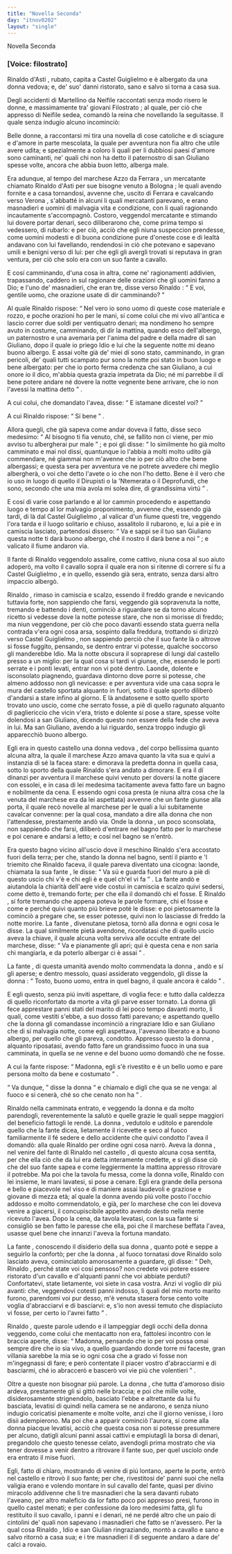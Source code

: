 ```yaml
---
title: "Novella Seconda"
day: "itnov0202"
layout: "single"
---
```

<html>
 <head>
 </head>
 <body>
  <div id="nov0202" type="novella" who="filostrato">
   <head>
    Novella Seconda
   </head>
   <p>
    <h3>
     [Voice: filostrato]
    </h3>
   </p>
   <argument>
    <p>
     <milestone id="p02020001"/>
     <name persref="rinaldoasti" type="person">
      Rinaldo d'Asti
     </name>
     , rubato, capita a
     <name placeref="castelguiglielmo" type="place">
      Castel Guiglielmo
     </name>
     e &egrave; albergato da una
     <name persref="vedova-0202" type="person">
      donna
     </name>
     vedova; e, de' suo' danni ristorato, sano e salvo si torna a casa sua.
    </p>
   </argument>
   <div3 type="commentary" who="author">
    <p>
     <milestone id="p02020002"/>
     Degli accidenti di
     <name persref="martellino" type="person">
      Martellino
     </name>
     da
     <name persref="neifile" type="person">
      Neifile
     </name>
     raccontati senza modo risero le donne, e massimamente tra' giovani
     <name persref="filostrato" type="person">
      Filostrato
     </name>
     ; al quale, per ci&ograve; che appresso di
     <name persref="neifile" type="person">
      Neifile
     </name>
     sedea, comand&ograve; la reina che novellando la seguitasse. Il quale senza indugio alcuno incominci&ograve;:
    </p>
   </div3>
   <div3 type="commentary" who="filostrato">
    <p>
     <milestone id="p02020003"/>
     Belle donne, a raccontarsi mi tira una novella di cose catoliche e di sciagure e d'amore in parte mescolata, la quale per avventura non fia altro che utile avere udita; e spezialmente a coloro li quali per li dubbiosi paesi d'amore sono caminanti, ne' quali chi non ha detto il paternostro di san Giuliano spesse volte, ancora che abbia buon letto, alberga male.
    </p>
   </div3>
   <p>
    <milestone id="p02020004"/>
    Era adunque, al tempo del
    <name persref="marcheseazzo" type="person">
     marchese Azzo da Ferrara
    </name>
    , un mercatante chiamato
    <name persref="rinaldoasti" type="person">
     Rinaldo d'Asti
    </name>
    per sue bisogne venuto a
    <name placeref="bologna" type="place">
     Bologna
    </name>
    ; le quali avendo fornite e a casa tornandosi, avvenne che, uscito di
    <name placeref="ferrara" type="place">
     Ferrara
    </name>
    e cavalcando verso
    <name placeref="verona" type="place">
     Verona
    </name>
    , s'abbatt&eacute; in alcuni li quali mercatanti parevano, e erano masnadieri e uomini di malvagia vita e condizione, con li quali ragionando incautamente s'accompagn&ograve;.
    <milestone id="p02020005"/>
    Costoro, veggendol mercatante e stimando lui dovere portar denari, seco diliberarono che, come prima tempo si vedessero, di rubarlo: e per ci&ograve;, acci&ograve; che egli niuna suspeccion prendesse, come uomini modesti e di buona condizione pure d'oneste cose e di lealt&agrave; andavano con lui favellando, rendendosi in ci&ograve; che potevano e sapevano umili e benigni verso di lui: per che egli gli avergli trovati si reputava in gran ventura, per ci&ograve; che solo era con un suo fante a cavallo.
   </p>
   <p>
    <milestone id="p02020006"/>
    E cos&iacute; camminando, d'una cosa in altra, come ne' ragionamenti addivien, trapassando, caddero in sul ragionare delle orazioni che gli uomini fanno a Dio; e l'uno de' masnadieri, che eran tre, disse verso
    <name persref="rinaldoasti" type="person">
     Rinaldo
    </name>
    :
    <q direct="unspecified" who="ladro-0202">
     E voi, gentile uomo, che orazione usate di dir camminando?
    </q>
   </p>
   <p>
    <milestone id="p02020007"/>
    Al quale
    <name persref="rinaldoasti" type="person">
     Rinaldo
    </name>
    rispose:
    <q direct="unspecified" who="rinaldoasti">
     Nel vero io sono uomo di queste cose materiale e rozzo, e poche orazioni ho per le mani, s&iacute; come colui che mi vivo all'antica e lascio correr due soldi per ventiquatro denari; ma nondimeno ho sempre avuto in costume, camminando, di dir la mattina, quando esco dell'albergo, un paternostro e una avemaria per l'anima del padre e della madre di san Giuliano, dopo il quale io priego Idio e lui che la seguente notte mi deano buono albergo.
     <milestone id="p02020008"/>
     E assai volte gi&agrave; de' miei d&iacute; sono stato, camminando, in gran pericoli, de' quali tutti scampato pur sono la notte poi stato in buon luogo e bene albergato: per che io porto ferma credenza che san Giuliano, a cui onore io il dico, m'abbia questa grazia impetrata da Dio; n&eacute; mi parrebbe il d&iacute; bene potere andare n&eacute; dovere la notte vegnente bene arrivare, che io non l'avessi la mattina detto
    </q>
    .
   </p>
   <p>
    <milestone id="p02020009"/>
    A cui colui, che domandato l'avea, disse:
    <q direct="unspecified" who="ladro-0202">
     E istamane dicestel voi?
    </q>
   </p>
   <p>
    <milestone id="p02020010"/>
    A cui
    <name persref="rinaldoasti" type="person">
     Rinaldo
    </name>
    rispose:
    <q direct="unspecified" who="rinaldoasti">
     S&iacute; bene
    </q>
    .
   </p>
   <p>
    <milestone id="p02020011"/>
    Allora quegli, che gi&agrave; sapeva come andar doveva il fatto, disse seco medesimo:
    <q direct="unspecified" who="ladro-0202">
     Al bisogno ti fia venuto, ch&eacute;, se fallito non ci viene, per mio avviso tu albergherai pur male
    </q>
    ;
    <milestone id="p02020012"/>
    e poi gli disse:
    <q direct="unspecified">
     Io similmente ho gi&agrave; molto camminato e mai nol dissi, quantunque io l'abbia a molti molto udito gi&agrave; commendare, n&eacute; giammai non m'avenne che io per ci&ograve; altro che bene albergassi; e questa sera per avventura ve ne potrete avvedere chi meglio albergher&agrave;, o voi che detto l'avete o io che non l'ho detto. Bene &egrave; il vero che io uso in luogo di quello il Dirupisti o la 'Ntemerata o il Deprofundi, che sono, secondo che una mia avola mi solea dire, di grandissima virt&uacute;
    </q>
    .
   </p>
   <p>
    <milestone id="p02020013"/>
    E cos&iacute; di varie cose parlando e al lor cammin procedendo e aspettando luogo e tempo al lor malvagio proponimento, avvenne che, essendo gi&agrave; tardi, di l&agrave; dal
    <name placeref="castelguiglielmo" type="place">
     Castel Guiglielmo
    </name>
    , al valicar d'un
    <name placeref="fiume-0202" type="place">
     fiume
    </name>
    questi tre, veggendo l'ora tarda e il luogo solitario e chiuso, assalitolo il rubarono, e, lui a pi&egrave; e in camiscia lasciato, partendosi dissero:
    <q direct="unspecified" who="ladro-0202">
     Va e sappi se il tuo san Giuliano questa notte ti dar&agrave; buono albergo, ch&eacute; il nostro il dar&agrave; bene a noi
    </q>
    ; e valicato il fiume andaron via.
   </p>
   <p>
    <milestone id="p02020014"/>
    Il fante di
    <name persref="rinaldoasti" type="person">
     Rinaldo
    </name>
    veggendolo assalire, come cattivo, niuna cosa al suo aiuto adoper&ograve;, ma volto il cavallo sopra il quale era non si ritenne di correre s&iacute; fu a
    <name placeref="castelguiglielmo" type="place">
     Castel Guiglielmo
    </name>
    , e in quello, essendo gi&agrave; sera, entrato, senza darsi altro impaccio alberg&ograve;.
   </p>
   <p>
    <milestone id="p02020015"/>
    <name persref="rinaldoasti" type="person">
     Rinaldo
    </name>
    , rimaso in camiscia e scalzo, essendo il freddo grande e nevicando tuttavia forte, non sappiendo che farsi, veggendo gi&agrave; sopravenuta la notte, tremando e battendo i denti, cominci&ograve; a riguardare se da torno alcuno ricetto si vedesse dove la notte potesse stare, che non si morisse di freddo; ma niun veggendone, per ci&ograve; che poco davanti essendo stata guerra nella contrada v'era ogni cosa arsa, sospinto dalla freddura, trottando si dirizz&ograve; verso
    <name placeref="castelguiglielmo" type="place">
     Castel Guiglielmo
    </name>
    , non sappiendo perci&ograve; che il suo fante l&agrave; o altrove si fosse fuggito, pensando, se dentro entrar vi potesse, qualche soccorso gli manderebbe Idio.
    <milestone id="p02020016"/>
    Ma la notte obscura il sopraprese di lungi dal
    <name placeref="castelguiglielmo" type="place">
     castello
    </name>
    presso a un miglio: per la qual cosa s&iacute; tardi vi giunse, che, essendo le porti serrate e i ponti levati, entrar non vi pot&eacute; dentro.
    <milestone id="p02020017"/>
    Laonde, dolente e isconsolato piagnendo, guardava dintorno dove porre si potesse, che almeno addosso non gli nevicasse: e per avventura vide una casa sopra le mura del
    <name placeref="castelguiglielmo" type="place">
     castello
    </name>
    sportata alquanto in fuori, sotto il quale sporto diliber&ograve; d'andarsi a stare infino al giorno. E l&agrave; andatosene e sotto quello sporto trovato uno uscio, come che serrato fosse, a pi&egrave; di quello ragunato alquanto di pagliericcio che vicin v'era, tristo e dolente si pose a stare, spesse volte dolendosi a san Giuliano, dicendo questo non essere della fede che aveva in lui.
    <milestone id="p02020018"/>
    Ma san Giuliano, avendo a lui riguardo, senza troppo indugio gli apparecchi&ograve; buono albergo.
   </p>
   <p>
    <milestone id="p02020019"/>
    Egli era in questo
    <name placeref="castelguiglielmo" type="place">
     castello
    </name>
    una
    <name persref="vedova-0202" type="person">
     donna vedova
    </name>
    , del corpo bellissima quanto alcuna altra, la quale il
    <name persref="marcheseazzo" type="person">
     marchese Azzo
    </name>
    amava quanto la vita sua e quivi a instanzia di s&eacute; la facea stare: e dimorava la predetta
    <name persref="vedova-0202" type="person">
     donna
    </name>
    in quella casa, sotto lo sporto della quale
    <name persref="rinaldoasti" type="person">
     Rinaldo
    </name>
    s'era andato a dimorare.
    <milestone id="p02020020"/>
    E era il d&iacute; dinanzi per avventura il marchese quivi venuto per doversi la notte giacere con essolei, e in casa di lei medesima tacitamente aveva fatto fare un bagno e nobilmente da cena. E essendo ogni cosa presta (e niuna altra cosa che la venuta del marchese era da lei aspettata) avvenne che un fante giunse alla porta, il quale rec&ograve; novelle al marchese per le quali a lui subitamente cavalcar convenne: per la qual cosa, mandato a dire alla
    <name persref="vedova-0202" type="person">
     donna
    </name>
    che non l'attendesse, prestamente and&ograve; via.
    <milestone id="p02020021"/>
    Onde la
    <name persref="vedova-0202" type="person">
     donna
    </name>
    , un poco sconsolata, non sappiendo che farsi, diliber&ograve; d'entrare nel bagno fatto per lo marchese e poi cenare e andarsi a letto; e cos&iacute; nel bagno se n'entr&ograve;.
   </p>
   <p>
    <milestone id="p02020022"/>
    Era questo bagno vicino all'uscio dove il meschino
    <name persref="rinaldoasti" type="person">
     Rinaldo
    </name>
    s'era accostato fuori della terra; per che, stando la
    <name persref="vedova-0202" type="person">
     donna
    </name>
    nel bagno, sent&iacute; il pianto e 'l triemito che
    <name persref="rinaldoasti" type="person">
     Rinaldo
    </name>
    faceva, il quale pareva diventato una cicogna: laonde, chiamata la sua
    <name persref="fante-0202" type="person">
     fante
    </name>
    , le disse:
    <q direct="unspecified" who="vedova-0202">
     Va s&uacute; e guarda fuori del muro a pi&egrave; di questo uscio chi v'&egrave; e chi egli &egrave; e quel ch'el vi fa
    </q>
    .
    <milestone id="p02020023"/>
    La
    <name persref="fante-0202" type="person">
     fante
    </name>
    and&ograve; e aiutandola la chiarit&agrave; dell'aere vide costui in camiscia e scalzo quivi sedersi, come detto &egrave;, tremando forte; per che ella il domand&ograve; chi el fosse.
    <milestone id="p02020024"/>
    E
    <name persref="rinaldoasti" type="person">
     Rinaldo
    </name>
    , s&iacute; forte tremando che appena poteva le parole formare, chi el fosse e come e perch&eacute; quivi quanto pi&uacute; brieve pot&eacute; le disse: e poi pietosamente la cominci&ograve; a pregare che, se esser potesse, quivi non lo lasciasse di freddo la notte morire.
    <milestone id="p02020025"/>
    La
    <name persref="fante-0202" type="person">
     fante
    </name>
    , divenutane pietosa, torn&ograve; alla
    <name persref="vedova-0202" type="person">
     donna
    </name>
    e ogni cosa le disse. La qual similmente piet&agrave; avendone, ricordatasi che di quello uscio aveva la chiave, il quale alcuna volta serviva alle occulte entrate del marchese, disse:
    <q direct="unspecified" who="vedova-0202">
     Va e pianamente gli apri; qui &egrave; questa cena e non saria chi mangiarla, e da poterlo albergar ci &egrave; assai
    </q>
    .
   </p>
   <p>
    <milestone id="p02020026"/>
    La
    <name persref="fante-0202" type="person">
     fante
    </name>
    , di questa umanit&agrave; avendo molto commendata la
    <name persref="vedova-0202" type="person">
     donna
    </name>
    , and&ograve; e s&iacute; gli aperse; e dentro messolo, quasi assiderato veggendolo, gli disse la
    <name persref="vedova-0202" type="person">
     donna
    </name>
    :
    <q direct="unspecified" who="vedova-0202">
     Tosto, buono uomo, entra in quel bagno, il quale ancora &egrave; caldo
    </q>
    .
   </p>
   <p>
    <milestone id="p02020027"/>
    E egli questo, senza pi&uacute; inviti aspettare, di voglia fece: e tutto dalla caldezza di quello riconfortato da morte a vita gli parve esser tornato. La
    <name persref="vedova-0202" type="person">
     donna
    </name>
    gli fece apprestare panni stati del marito di lei poco tempo davanti morto, li quali, come vestiti s'ebbe, a suo dosso fatti parevano; e aspettando quello che la
    <name persref="vedova-0202" type="person">
     donna
    </name>
    gli comandasse incominci&ograve; a ringraziare Idio e san Giuliano che di s&iacute; malvagia notte, come egli aspettava, l'avevano liberato e a buono albergo, per quello che gli pareva, condotto.
    <milestone id="p02020028"/>
    Appresso questo la
    <name persref="vedova-0202" type="person">
     donna
    </name>
    , alquanto riposatasi, avendo fatto fare un grandissimo fuoco in una sua camminata, in quella se ne venne e del buono uomo domand&ograve; che ne fosse.
   </p>
   <p>
    <milestone id="p02020029"/>
    A cui la
    <name persref="fante-0202" type="person">
     fante
    </name>
    rispose:
    <q direct="unspecified" who="fante-0202">
     Madonna, egli s'&egrave; rivestito e &egrave; un bello uomo e pare persona molto da bene e costumato
    </q>
    .
   </p>
   <p>
    <milestone id="p02020030"/>
    <q direct="unspecified" who="vedova-0202">
     Va dunque,
    </q>
    disse la
    <name persref="vedova-0202" type="person">
     donna
    </name>
    <q direct="unspecified">
     e chiamalo e digli che qua se ne venga: al fuoco e si cener&agrave;, ch&eacute; so che cenato non ha
    </q>
    .
   </p>
   <p>
    <milestone id="p02020031"/>
    <name persref="rinaldoasti" type="person">
     Rinaldo
    </name>
    nella camminata entrato, e veggendo la
    <name persref="vedova-0202" type="person">
     donna
    </name>
    e da molto parendogli, reverentemente la salut&ograve; e quelle grazie le quali seppe maggiori del beneficio fattogli le rend&eacute;.
    <milestone id="p02020032"/>
    La
    <name persref="vedova-0202" type="person">
     donna
    </name>
    , vedutolo e uditolo e parendole quello che la
    <name persref="fante-0202" type="person">
     fante
    </name>
    dicea, lietamente il ricevette e seco al fuoco familiarmente il f&eacute; sedere e dello accidente che quivi condotto l'avea il domand&ograve;: alla quale
    <name persref="rinaldoasti" type="person">
     Rinaldo
    </name>
    per ordine ogni cosa narr&ograve;.
    <milestone id="p02020033"/>
    Aveva la
    <name persref="vedova-0202" type="person">
     donna
    </name>
    , nel venire del fante di
    <name persref="rinaldoasti" type="person">
     Rinaldo
    </name>
    nel
    <name placeref="castelguiglielmo" type="place">
     castello
    </name>
    , di questo alcuna cosa sentita, per che ella ci&ograve; che da lui era detta interamente credette, e s&iacute; gli disse ci&ograve; che del suo fante sapea e come leggiermente la mattina appresso ritrovare il potrebbe.
    <milestone id="p02020034"/>
    Ma poi che la tavola fu messa, come la
    <name persref="vedova-0202" type="person">
     donna
    </name>
    volle,
    <name persref="rinaldoasti" type="person">
     Rinaldo
    </name>
    con lei insieme, le mani lavatesi, si pose a cenare.
    <milestone id="p02020035"/>
    Egli era grande della persona e bello e piacevole nel viso e di maniere assai laudevoli e graziose e giovane di mezza et&agrave;; al quale la
    <name persref="vedova-0202" type="person">
     donna
    </name>
    avendo pi&uacute; volte posto l'occhio addosso e molto commendatolo, e gi&agrave;, per lo marchese che con lei doveva venire a giacersi, il concupiscibile appetito avendo desto nella mente ricevuto l'avea. Dopo la cena, da tavola levatasi, con la sua fante si consigli&ograve; se ben fatto le paresse che ella, poi che il marchese beffata l'avea, usasse quel bene che innanzi l'aveva la fortuna mandato.
   </p>
   <p>
    <milestone id="p02020036"/>
    La
    <name persref="fante-0202" type="person">
     fante
    </name>
    , conoscendo il disiderio della sua
    <name persref="vedova-0202" type="person">
     donna
    </name>
    , quanto pot&eacute; e seppe a seguirlo la confort&ograve;; per che la
    <name persref="vedova-0202" type="person">
     donna
    </name>
    , al fuoco tornatasi dove
    <name persref="rinaldoasti" type="person">
     Rinaldo
    </name>
    solo lasciato aveva, cominciatolo amorosamente a guardare, gli disse:
    <milestone id="p02020037"/>
    <q direct="unspecified" who="vedova-0202">
     Deh,
     <name persref="rinaldoasti" type="person">
      Rinaldo
     </name>
     , perch&eacute; state voi cos&iacute; pensoso? non credete voi potere essere ristorato d'un cavallo e d'alquanti panni che voi abbiate perduti? Confortatevi, state lietamente, voi siete in casa vostra. Anzi vi voglio dir pi&uacute; avanti: che, veggendovi cotesti panni indosso, li quali del mio morto marito furono, parendomi voi pur desso, m'&egrave; venuta stasera forse cento volte voglia d'abracciarvi e di basciarvi: e, s'io non avessi temuto che dispiaciuto vi fosse, per certo io l'avrei fatto
    </q>
    .
   </p>
   <p>
    <milestone id="p02020038"/>
    <name persref="rinaldoasti" type="person">
     Rinaldo
    </name>
    , queste parole udendo e il lampeggiar degli occhi della
    <name persref="vedova-0202" type="person">
     donna
    </name>
    veggendo, come colui che mentacatto non era, fattolesi incontro con le braccia aperte, disse:
    <q direct="unspecified" who="rinaldoasti">
     Madonna, pensando che io per voi possa omai sempre dire che io sia vivo, a quello guardando donde torre mi faceste, gran villania sarebbe la mia se io ogni cosa che a grado vi fosse non m'ingegnassi di fare; e per&ograve; contentate il piacer vostro d'abracciarmi e di basciarmi, ch&eacute; io abraccer&ograve; e bascer&ograve; voi vie pi&uacute; che volentieri
    </q>
    .
   </p>
   <p>
    <milestone id="p02020039"/>
    Oltre a queste non bisognar pi&uacute; parole. La
    <name persref="vedova-0202" type="person">
     donna
    </name>
    , che tutta d'amoroso disio ardeva, prestamente gli si gitt&ograve; nelle braccia; e poi che mille volte, disiderosamente strignendolo, basciato l'ebbe e altrettante da lui fu basciata, levatisi di quindi nella camera se ne andarono, e senza niuno indugio coricatisi pienamente e molte volte, anzi che il giorno venisse, i loro disii adempierono.
    <milestone id="p02020040"/>
    Ma poi che a apparir cominci&ograve; l'aurora, s&iacute; come alla
    <name persref="vedova-0202" type="person">
     donna
    </name>
    piacque levatisi, acci&ograve; che questa cosa non si potesse presummere per alcuno, datigli alcuni panni assai cattivi e empiutagli la borsa di denari, pregandolo che questo tenesse celato, avendogli prima mostrato che via tener dovesse a venir dentro a ritrovare il fante suo, per quel usciolo onde era entrato il mise fuori.
   </p>
   <p>
    <milestone id="p02020041"/>
    Egli, fatto d&iacute; chiaro, mostrando di venire di pi&uacute; lontano, aperte le porte, entr&ograve; nel
    <name placeref="castelguiglielmo" type="place">
     castello
    </name>
    e ritrov&ograve; il suo fante; per che, rivestitosi de' panni suoi che nella valigia erano e volendo montare in sul cavallo del fante, quasi per divino miracolo addivenne che li tre masnadieri che la sera davanti rubato l'aveano, per altro maleficio da lor fatto poco poi appresso presi, furono in quello
    <name placeref="castelguiglielmo" type="place">
     castel
    </name>
    menati; e per confessione da loro medesimi fatta, gli fu restituito il suo cavallo, i panni e i denari, n&eacute; ne perd&eacute; altro che un paio di cintolini de' quali non sapevano i masnadieri che fatto se n'avessero.
    <milestone id="p02020042"/>
    Per la qual cosa
    <name persref="rinaldoasti" type="person">
     Rinaldo
    </name>
    , Idio e san Giulian ringraziando, mont&ograve; a cavallo e sano e salvo ritorn&ograve; a casa sua; e i tre masnadieri il d&iacute; seguente andaro a dare de' calci a rovaio.
   </p>
  </div>
 </body>
</html>